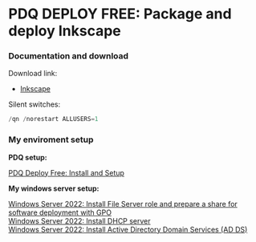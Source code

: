 # PDQ DEPLOY FREE: Package and deploy Inkscape
### Documentation and download
Download link:

* [Inkscape](https://inkscape.org/) 

Silent switches:
```powershell
/qn /norestart ALLUSERS=1
```

### My enviroment setup
<b>PDQ setup:</b> <br />

[PDQ Deploy Free: Install and Setup](https://youtu.be/jB6SOhKFoHg) <br />

<b>My windows server setup:</b> <br />

[Windows Server 2022: Install File Server role and prepare a share for software deployment with GPO](https://youtu.be/jEWSdC2qwyA) <br />
[Windows Server 2022: Install DHCP server](https://youtu.be/8n0MD9stQis) <br />
[Windows Server 2022: Install Active Directory Domain Services (AD DS)](https://youtu.be/1cYewbW3Tl0) <br />